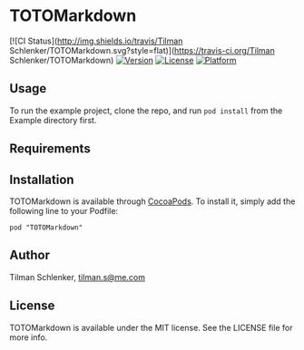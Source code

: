 # TOTOMarkdown

[![CI Status](http://img.shields.io/travis/Tilman Schlenker/TOTOMarkdown.svg?style=flat)](https://travis-ci.org/Tilman Schlenker/TOTOMarkdown)
[![Version](https://img.shields.io/cocoapods/v/TOTOMarkdown.svg?style=flat)](http://cocoadocs.org/docsets/TOTOMarkdown)
[![License](https://img.shields.io/cocoapods/l/TOTOMarkdown.svg?style=flat)](http://cocoadocs.org/docsets/TOTOMarkdown)
[![Platform](https://img.shields.io/cocoapods/p/TOTOMarkdown.svg?style=flat)](http://cocoadocs.org/docsets/TOTOMarkdown)

## Usage

To run the example project, clone the repo, and run `pod install` from the Example directory first.

## Requirements

## Installation

TOTOMarkdown is available through [CocoaPods](http://cocoapods.org). To install
it, simply add the following line to your Podfile:

    pod "TOTOMarkdown"

## Author

Tilman Schlenker, tilman.s@me.com

## License

TOTOMarkdown is available under the MIT license. See the LICENSE file for more info.

